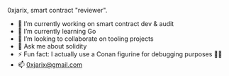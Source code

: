 0xjarix, smart contract "reviewer".

- 🔭 I’m currently working on smart contract dev & audit
- 🌱 I’m currently learning Go
- 👯 I’m looking to collaborate on tooling projects
- 💬 Ask me about solidity
- ⚡ Fun fact: I actually use a Conan figurine for debugging purposes 🕵️‍♂️
- 📫 [0xjarix@gmail.com](mailto:0xjarix@gmail.com)
